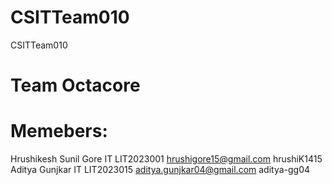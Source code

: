 # CSITTeam010
CSITTeam010

# Team Octacore

# Memebers:
Hrushikesh Sunil Gore IT LIT2023001 hrushigore15@gmail.com hrushiK1415
Aditya Gunjkar IT LIT2023015 aditya.gunjkar04@gmail.com aditya-gg04
